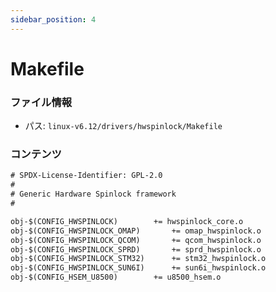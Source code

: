 ```yaml
---
sidebar_position: 4
---
```

# Makefile

### ファイル情報

- パス: `linux-v6.12/drivers/hwspinlock/Makefile`

### コンテンツ

```txt
# SPDX-License-Identifier: GPL-2.0
#
# Generic Hardware Spinlock framework
#

obj-$(CONFIG_HWSPINLOCK)		+= hwspinlock_core.o
obj-$(CONFIG_HWSPINLOCK_OMAP)		+= omap_hwspinlock.o
obj-$(CONFIG_HWSPINLOCK_QCOM)		+= qcom_hwspinlock.o
obj-$(CONFIG_HWSPINLOCK_SPRD)		+= sprd_hwspinlock.o
obj-$(CONFIG_HWSPINLOCK_STM32)		+= stm32_hwspinlock.o
obj-$(CONFIG_HWSPINLOCK_SUN6I)		+= sun6i_hwspinlock.o
obj-$(CONFIG_HSEM_U8500)		+= u8500_hsem.o

```
